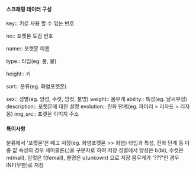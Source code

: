 #### 스크래핑 데이터  구성


key:: 키로 사용 할 수 있는 번호


no:: 포켓몬 도감 번호


name:: 포켓몬 이름


type:: 타입(eg. 풀, 물)


height:: 키


sort:: 분류(eg. 화염포켓몬)


sex:: 성별(eg. 양성, 수컷, 암컷, 불명)
weight:: 몸무게
ability:: 특성(eg. 날씨부정)
description:: 포켓몬에 대한 설명
evolution:: 진화 단계(eg. 파이리 > 리자드 > 리자몽)
img_src:: 포켓몬 이미지 주소

#### 특이사항
분류에서 '포켓몬'은 떼고 저장(eg. 화염포켓몬 >> 화염)
타입과 특성, 진화 단계 등 다중 값 속성의 경우 세미콜론(;)을 구분자로 하여 저장
성별에서 양성은 b(bi), 수컷은 m(mail), 암컷은 f(femail), 불명은 u(unkown) 으로 저장
몸무게가 '???'인 경우 INF(무한)로 저장
